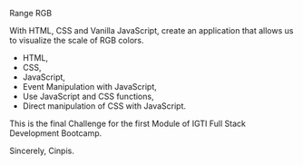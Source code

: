 Range RGB

With HTML, CSS and Vanilla JavaScript, create an application that allows us to visualize the scale of RGB colors.

- HTML,
- CSS,
- JavaScript,
- Event Manipulation with JavaScript,
- Use JavaScript and CSS functions,
- Direct manipulation of CSS with JavaScript.

This is the final Challenge for the first Module of IGTI Full Stack Development Bootcamp.

Sincerely,
Cinpis.





